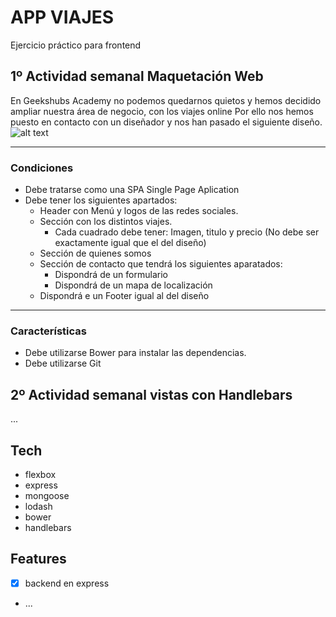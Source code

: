 # APP VIAJES

Ejercicio práctico para frontend


## 1º Actividad semanal Maquetación Web

En Geekshubs Academy no podemos quedarnos quietos y hemos decidido ampliar nuestra área de negocio, con los viajes online
Por ello nos hemos puesto en contacto con un diseñador y nos han pasado el siguiente diseño.
![alt text](https://github.com/GeeksHubsAcademy/Actividad_1/blob/master/Agencia%20de%20viajes%20Bootcamp.jpg)

---
### Condiciones
* Debe tratarse como una SPA Single Page Aplication
* Debe tener los siguientes apartados:
  * Header con Menú y logos de las redes sociales.
  * Sección con los distintos viajes.
    * Cada cuadrado debe tener: Imagen, titulo y precio (No debe ser exactamente igual que el del diseño)
  * Sección de quienes somos
  * Sección de contacto que tendrá los siguientes aparatados:
    * Dispondrá de un formulario
    * Dispondrá de un mapa de localización
  * Dispondrá e un Footer igual al del diseño
---
### Características
 * Debe utilizarse Bower para instalar las dependencias.
 * Debe utilizarse Git 


## 2º Actividad semanal vistas con Handlebars



...

## Tech

- flexbox
- express
- mongoose
- lodash
- bower
- handlebars

## Features

- [x] backend en express 
- ...